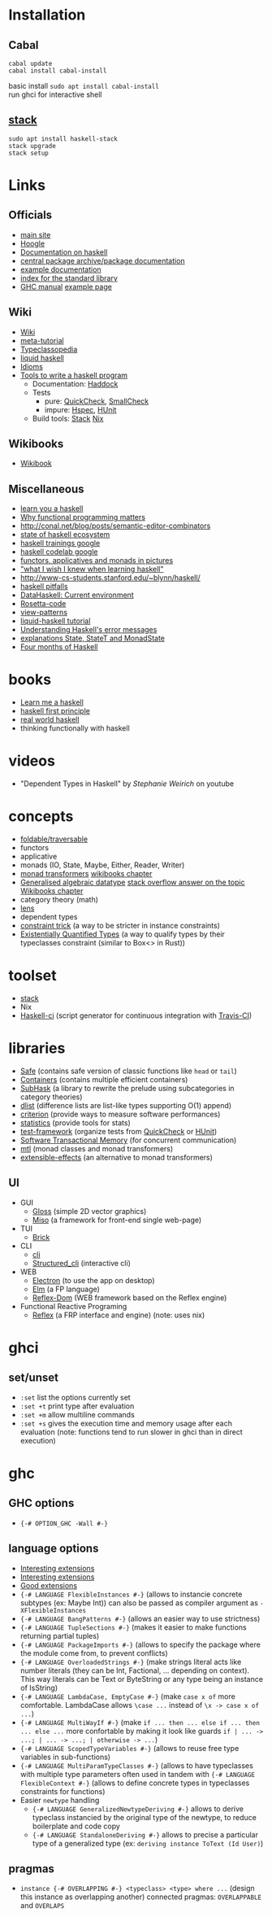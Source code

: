 # Installation
## Cabal
`cabal update`  
`cabal install cabal-install`  

basic install `sudo apt install cabal-install`  
run ghci for interactive shell  

## [stack](https://docs.haskellstack.org/en/stable/README/)  
`sudo apt install haskell-stack`  
`stack upgrade`  
`stack setup`


# Links

## Officials
* [main site](https://www.haskell.org/)  
* [Hoogle](https://hoogle.haskell.org/)  
* [Documentation on haskell](https://www.haskell.org/documentation/)
* [central package archive/package documentation](https://hackage.haskell.org/)  
* [example documentation](https://hackage.haskell.org/package/base/docs/Data-Maybe.html)  
* [index for the standard library](https://downloads.haskell.org/~ghc/latest/docs/html/libraries/)  
* [GHC manual](https://downloads.haskell.org/~ghc/latest/docs/html/)
  [example page](https://downloads.haskell.org/~ghc/latest/docs/html/users_guide/glasgow_exts.html?highlight=typeclass%20extensions#extension-FlexibleInstances)


## Wiki
* [Wiki](https://wiki.haskell.org/Haskell)  
* [meta-tutorial](https://wiki.haskel.org/meta-tutorial)
* [Typeclassopedia](https://wiki.haskel.org/Typeclassopedia)
* [liquid haskell](https://wiki.haskel.org/liquid_haskell)
* [Idioms](https://wiki.haskell.org/Category:Idioms)  
* [Tools to write a haskell program](https://wiki.haskell.org/How_to_write_a_Haskell_program)
  * Documentation: [Haddock](https://www.haskell.org/haddock/)
  * Tests
    * pure: [QuickCheck](https://hackage.haskell.org/package/QuickCheck), [SmallCheck](https://www.mail-archive.com/haskell@haskell.org/msg19215.html)
    * impure: [Hspec](https://hspec.github.io/), [HUnit](https://hackage.haskell.org/package/HUnit)
  * Build tools: [Stack](https://docs.haskellstack.org/en/stable/README/) [Nix](https://cah6.github.io/technology/nix-haskell-1/)

## Wikibooks
* [Wikibook](https://en.wikibooks.org/wiki/Haskell)

## Miscellaneous
* [learn you a haskell](http://learnyouahaskell.com/chapters)  
* [Why functional programming matters](https://github.com/rust-lang/rustlings)  
* <http://conal.net/blog/posts/semantic-editor-combinators>  
* [state of haskell ecosystem](https://github.com/Gabriel439/post-rfc/blob/master/sotu.md)  
* [haskell trainings google](https://github.com/google/haskell-trainings)  
* [haskell codelab google](https://github.com/google/haskell-codelab)  
* [functors, applicatives and monads in pictures](adit.io)  
* ["what I wish I knew when learning haskell"](http://dev.stephendiehl.com/hask/) 
* <http://www-cs-students.stanford.edu/~blynn/haskell/>  
* [haskell pitfalls](lorepub.com/post/2016-12-17-Haskell-Pitfalls)
* [DataHaskell: Current environment](www.datahaskell.org/docs/community/current-environment.html)
* [Rosetta-code](Rosettacode.org/wiki/100_door#Haskell)
* [view-patterns](gitlab.haskell.org/ghc/wikis/view-patterns)
* [liquid-haskell tutorial](ucsd-progsys.github.io/liquidhaskell-tutorial)
* [Understanding Haskell's error messages](http://ics.p.lodz.pl/~stolarek/_media/pl:research:stolarek_understanding_basic_haskell_error_messages.pdf)
* [explanations State, StateT and MonadState](https://stackoverflow.com/questions/43438875/confusion-about-statet-state-and-monadstate/43441289#43441289)
* [Four months of Haskell](https://lexi-lambda.github.io/blog/2016/06/12/four-months-with-haskell/)

# books
* [Learn me a haskell](http://learnyouahaskell.com/chapters)  
* [haskell first principle](haskellbook.com)  
* [real world haskell](book.realworldhaskell.org)  
* thinking functionally with haskell  

# videos
* "Dependent Types in Haskell" by _Stephanie Weirich_ on youtube

# concepts
* [foldable/traversable](https://wiki.haskell.org/Foldable_and_Traversable)
* functors
* applicative
* monads (IO, State, Maybe, Either, Reader, Writer)
* [monad transformers](https://wiki.haskell.org/Monad_Transformers_Explained)
  [wikibooks chapter](https://en.wikibooks.org/wiki/Haskell/Monad_transformers)
* [Generalised algebraic datatype](https://wiki.haskell.org/Generalised_algebraic_datatype)
  [stack overflow answer on the topic](https://stackoverflow.com/questions/8245288/what-does-data-where-mean-in-haskell)  
  [Wikibooks chapter](https://en.wikibooks.org/wiki/Haskell/GADT)  
* category theory (math)
* [lens](http://lens.github.io/tutorial.html)
* dependent types
* [constraint trick](https://www.reddit.com/r/haskell/comments/3afi3t/the_constraint_trick_for_instances/) (a way to be stricter in instance constraints)
* [Existentially Quantified Types](https://en.m.wikibooks.org/wiki/Haskell/Existentially_quantified_types) (a way to qualify types by their typeclasses constraint (similar to Box<> in Rust))

# toolset
* [stack](https://docs.haskellstack.org/en/stable/README/)
* Nix
* [Haskell-ci](https://hackage.haskell.org/package/haskell-ci) (script generator for continuous integration with [Travis-CI](https://travis-ci.org/))

# libraries
* [Safe](https://hackage.haskell.org/package/safe) (contains safe version of classic functions like `head` or `tail`)
* [Containers](https://hackage.haskell.org/package/containers) (contains multiple efficient containers)
* [SubHask](https://hackage.haskell.org/package/subhask) (a library to rewrite the prelude using subcategories in category theories)
* [dlist](https://hackage.haskell.org/package/dlist) (difference lists are list-like types supporting O(1) append)
* [criterion](http://hackage.haskell.org/package/criterion) (provide ways to measure software performances)
* [statistics](http://hackage.haskell.org/package/statistics) (provide tools for stats)
* [test-framework](http://hackage.haskell.org/package/test-framework) (organize tests from [QuickCheck](https://hackage.haskell.org/package/QuickCheck) or [HUnit](http://hackage.haskell.org/package/HUnit))
* [Software Transactional Memory](http://hackage.haskell.org/package/stm) (for concurrent communication)
* [mtl](https://hackage.haskell.org/package/mtl) (monad classes and monad transformers)
* [extensible-effects](https://hackage.haskell.org/package/extensible-effects) (an alternative to monad transformers)

## UI
* GUI
  * [Gloss](https://hackage.haskell.org/package/gloss) (simple 2D vector graphics)
  * [Miso](https://haskell-miso.org/) (a framework for front-end single web-page)
* TUI
  * [Brick](https://hackage.haskell.org/package/brick)
* CLI
  * [cli](https://hackage.haskell.org/package/cli)
  * [Structured\_cli](https://hackage.haskell.org/package/structured-cli) (interactive cli)
* WEB
  * [Electron](https://electronjs.org/) (to use the app on desktop)
  * [Elm](https://elm-lang.org/) (a FP language)
  * [Reflex-Dom](https://hackage.haskell.org/package/reflex-dom) (WEB framework based on the Reflex engine)
* Functional Reactive Programing
  * [Reflex](https://hackage.haskell.org/package/reflex) (a FRP interface and engine) (note: uses nix)

# ghci
## set/unset
* `:set` list the options currently set
* `:set +t` print type after evaluation
* `:set +m` allow multiline commands
* `:set +s` gives the execution time and memory usage after each evaluation (note: functions tend to run slower in ghci than in direct execution)

# ghc
## GHC options
* `{-# OPTION_GHC -Wall #-}`
## language options
* [Interesting extensions](https://www.schoolofhaskell.com/school/to-infinity-and-beyond/pick-of-the-week/guide-to-ghc-extensions/basic-syntax-extensions)
* [Interesting extensions](https://mmhaskell.com/blog/2019/3/4/extending-haskells-syntax)
* [Good extensions](https://stackoverflow.com/questions/10845179/which-haskell-ghc-extensions-should-users-use-avoid)
* `{-# LANGUAGE FlexibleInstances #-}` (allows to instancie concrete subtypes (ex: Maybe Int))
  can also be passed as compiler argument as `-XFlexibleInstances`
* `{-# LANGUAGE BangPatterns #-}` (allows an easier way to use strictness)
* `{-# LANGUAGE TupleSections #-}` (makes it easier to make functions returning partial tuples)
* `{-# LANGUAGE PackageImports #-}` (allows to specify the package where the module come from, to prevent conflicts)
* `{-# LANGUAGE OverloadedStrings #-}` (make strings literal acts like number literals (they can be Int, Factional, ... depending on context). This way literals can be Text or ByteString or any type being an instance of IsString)
* `{-# LANGUAGE LambdaCase, EmptyCase #-}` (make `case x of` more comfortable. LambdaCase allows `\case ...` instead of `\x -> case x of ...`)
* `{-# LANGUAGE MultiWayIf #-}` (make `if ... then ... else if ... then ... else ...` more confortable by making it look like guards `if | ... -> ...; | ... -> ...; | otherwise -> ...`)
* `{-# LANGUAGE ScopedTypeVariables #-}` (allows to reuse free type variables in sub-functions)
* `{-# LANGUAGE MultiParamTypeClasses #-}` (allows to have typeclasses with multiple type parameters
  often used in tandem with `{-# LANGUAGE FlexibleContext #-}`  (allows to define concrete types in typeclasses constraints for functions)
* Easier `newtype` handling
  * `{-# LANGUAGE GeneralizedNewtypeDeriving #-}` allows to derive typeclass instancied by the original type of the newtype, to reduce boilerplate and code copy
  * `{-# LANGUAGE StandaloneDeriving #-}` allows to precise a particular type of a generalized type (ex: `deriving instance ToText (Id User)`)

## pragmas
* `instance {-# OVERLAPPING #-} <typeclass> <type> where ...` (design this instance as overlapping another)
   connected pragmas: `OVERLAPPABLE` and `OVERLAPS`

